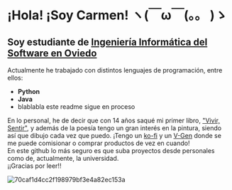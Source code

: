 # ¡Hola! ¡Soy Carmen! ヽ(￣ω￣(。。 )ゝ
## Soy estudiante de [Ingeniería Informática del Software en Oviedo](https://ingenieriainformatica.uniovi.es/elcentro/presentacion)
Actualmente he trabajado con distintos lenguajes de programación, entre ellos:
- **Python**
- **Java**
- blablabla este readme sigue en proceso

En lo personal, he de decir que con 14 años saqué mi primer libro, ["Vivir, Sentir"](https://orpheus.es/shop/vivir-sentir/), y además de la poesía tengo un gran interés en la pintura, siendo así que dibujo cada vez que puedo. ¡Tengo un [ko-fi](https://ko-fi.com/tomomeruni) y un [V-Gen](https://vgen.co/tomomeruni) donde se me puede comisionar o comprar productos de vez en cuando!  
En este github lo más seguro es que suba proyectos desde personales como de, actualmente, la universidad.  
¡¡Gracias por leer!!

![70caf1d4cc2f198979bf3e4a82ec153a](https://github.com/user-attachments/assets/9ff1345e-397e-48ad-8b09-95d093c6faac)

